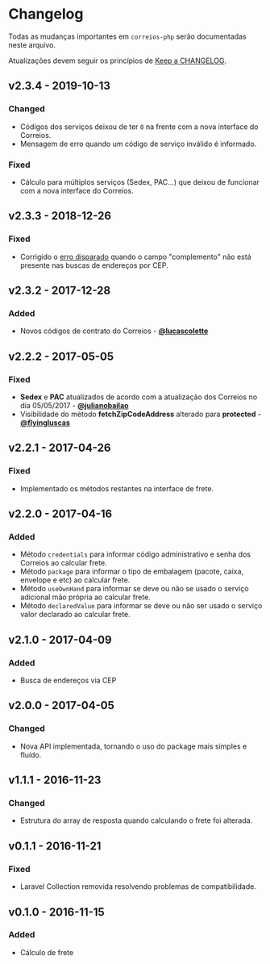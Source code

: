# Changelog

Todas as mudanças importantes em `correios-php` serão documentadas neste arquivo.

Atualizações devem seguir os princípios de [Keep a CHANGELOG](http://keepachangelog.com/).

## v2.3.4 - 2019-10-13

### Changed
- Códigos dos serviços deixou de ter `0` na frente com a nova interface do Correios.
- Mensagem de erro quando um código de serviço inválido é informado.

### Fixed
- Cálculo para múltiplos serviços (Sedex, PAC...) que deixou de funcionar com a nova interface do Correios.

## v2.3.3 - 2018-12-26

### Fixed
- Corrigido o [erro disparado](https://github.com/flyingluscas/correios-php/issues/17) quando o campo "complemento" não está presente nas buscas de endereços por CEP.

## v2.3.2 - 2017-12-28

### Added
- Novos códigos de contrato do Correios - **[@lucascolette](https://github.com/lucascolette)**

## v2.2.2 - 2017-05-05

### Fixed
- **Sedex** e **PAC** atualizados de acordo com a atualização dos Correios no dia 05/05/2017 - **[@julianobailao](https://github.com/julianobailao)**
- Visibilidade do método **fetchZipCodeAddress** alterado para **protected** - **[@flyingluscas](https://github.com/flyingluscas)**

## v2.2.1 - 2017-04-26

### Fixed
- Implementado os métodos restantes na interface de frete.

## v2.2.0 - 2017-04-16

### Added
- Método `credentials` para informar código administrativo e senha dos Correios ao calcular frete.
- Método `package` para informar o tipo de embalagem (pacote, caixa, envelope e etc) ao calcular frete.
- Método `useOwnHand` para informar se deve ou não se usado o serviço adicional mão própria ao calcular frete.
- Método `declaredValue` para informar se deve ou não ser usado o serviço valor declarado ao calcular frete.

## v2.1.0 - 2017-04-09

### Added
- Busca de endereços via CEP

## v2.0.0 - 2017-04-05

### Changed
- Nova API implementada, tornando o uso do package mais simples e fluído.

## v1.1.1 - 2016-11-23

### Changed
- Estrutura do array de resposta quando calculando o frete foi alterada.

## v0.1.1 - 2016-11-21

### Fixed
- Laravel Collection removida resolvendo problemas de compatibilidade.

## v0.1.0 - 2016-11-15

### Added
- Cálculo de frete

